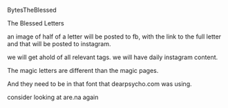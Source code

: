 BytesTheBlessed

The Blessed Letters

an image of half of a letter will be posted to fb, with the link to the full letter  
and that will be posted to instagram.

we will get ahold of all relevant tags. we will have daily instagram content.

The magic letters are different than the magic pages.

And they need to be in that font that dearpsycho.com was using.

consider looking at are.na again
